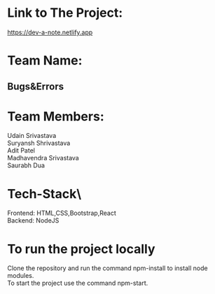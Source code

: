 # Link to The Project:
https://dev-a-note.netlify.app

# Team Name:
## Bugs&Errors


# Team Members:
Udain Srivastava\
Suryansh Shrivastava\
Adit Patel\
Madhavendra Srivastava\
Saurabh Dua

# Tech-Stack\
Frontend: HTML,CSS,Bootstrap,React\
Backend: NodeJS

# To run the project locally
Clone the repository and run the command npm-install to install node modules.\
To start the project use the command npm-start.



